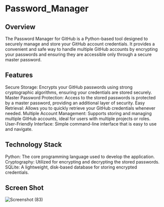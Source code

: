 ﻿# Password_Manager

## Overview
The Password Manager for GitHub is a Python-based tool designed to securely manage and store your GitHub account credentials. It provides a convenient and safe way to handle multiple GitHub accounts by encrypting your passwords and ensuring they are accessible only through a secure master password.

## Features
Secure Storage: Encrypts your GitHub passwords using strong cryptographic algorithms, ensuring your credentials are stored securely.
Master Password Protection: Access to the stored passwords is protected by a master password, providing an additional layer of security.
Easy Retrieval: Allows you to quickly retrieve your GitHub credentials whenever needed.
Multiple Account Management: Supports storing and managing multiple GitHub accounts, ideal for users with multiple projects or roles.
User-Friendly Interface: Simple command-line interface that is easy to use and navigate.

## Technology Stack
Python: The core programming language used to develop the application.
Cryptography: Utilized for encrypting and decrypting the stored passwords.
SQLite: A lightweight, disk-based database for storing encrypted credentials.

## Screen Shot

![Screenshot (83)](https://github.com/user-attachments/assets/f64a5408-1f9c-4707-8f89-b6e4e0b1d37c)
